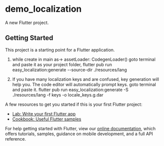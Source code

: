 # demo_localization

A new Flutter project.

## Getting Started

This project is a starting point for a Flutter application.

1. while create in main as-> assetLoader: CodegenLoader() goto terminal and paste it as your project folder,
flutter pub run easy_localization:generate --source-dir ./resources/lang

2. If you have many localization keys and are confused, key generation will help you. 
The code editor will automatically prompt keys. goto terminal and paste it.
flutter pub run easy_localization:generate -S ./resources/lang  -f keys -o locale_keys.g.dar



A few resources to get you started if this is your first Flutter project:

- [Lab: Write your first Flutter app](https://flutter.dev/docs/get-started/codelab)
- [Cookbook: Useful Flutter samples](https://flutter.dev/docs/cookbook)

For help getting started with Flutter, view our
[online documentation](https://flutter.dev/docs), which offers tutorials,
samples, guidance on mobile development, and a full API reference.
